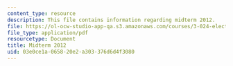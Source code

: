 ```yaml
---
content_type: resource
description: This file contains information regarding midterm 2012.
file: https://ol-ocw-studio-app-qa.s3.amazonaws.com/courses/3-024-electronic-optical-and-magnetic-properties-of-materials-spring-2013/03e0ce1a065820e2a303376d6d4f3080_MIT3_024S13_midterm2012.pdf
file_type: application/pdf
resourcetype: Document
title: Midterm 2012
uid: 03e0ce1a-0658-20e2-a303-376d6d4f3080
---
```

